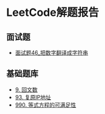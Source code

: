 # LeetCode解题报告
## 面试题

- [面试题46_把数字翻译成字符串](/leetcode/m46.md)

## 基础题库

- [9. 回文数](/leetcode/9.md)
- [93. 复原IP地址](/leetcode/93.md)
- [990. 等式方程的可满足性](/leetcode/990.md)
